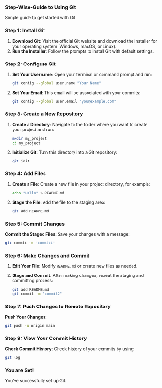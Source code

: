 ### Step-Wise-Guide to Using Git

Simple guide tp get started with Git

### Step 1: Install Git

1. **Download Git**: Visit the official Git website and download the installer for your operating system (Windows, macOS, or Linux).
2. **Run the Installer**: Follow the prompts to install Git with default settings.

### Step 2: Configure Git

1. **Set Your Username**: Open your terminal or command prompt and run:
   ```bash
   git config --global user.name "Your Name"
   ```

2. **Set Your Email**: This email will be associated with your commits:
   ```bash
   git config --global user.email "you@example.com"
   ```

### Step 3: Create a New Repository

1. **Create a Directory**: Navigate to the folder where you want to create your project and run:
   ```bash
   mkdir my_project
   cd my_project
   ```

2. **Initialize Git**: Turn this directory into a Git repository:
   ```bash
   git init
   ```

### Step 4: Add Files

1. **Create a File**: Create a new file in your project directory, for example:
   ```bash
   echo "Hello" > README.md
   ```

2. **Stage the File**: Add the file to the staging area:
   ```bash
   git add README.md
   ```

### Step 5: Commit Changes

**Commit the Staged Files**: Save your changes with a message:
   ```bash
   git commit -m "commit1"
   ```

### Step 6: Make Changes and Commit

1. **Edit Your File**: Modify `README.md` or create new files as needed.

2. **Stage and Commit**: After making changes, repeat the staging and committing process:
   ```bash
   git add README.md
   git commit -m "commit2"
   ```

### Step 7: Push Changes to Remote Repository

 **Push Your Changes**:
   ```bash
   git push -u origin main
   ```

### Step 8: View Your Commit History

 **Check Commit History**: Check history of your commits by using:
   ```bash
   git log
   ```

### You are Set!

You've successfully set up Git.
